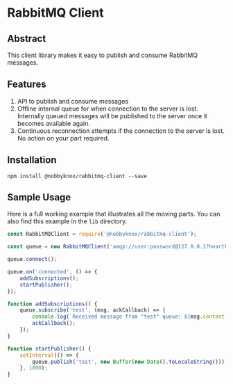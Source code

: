 # RabbitMQ Client

## Abstract

This client library makes it easy to publish and consume RabbitMQ messages.

## Features

1. API to publish and consume messages
1. Offline internal queue for when connection to the server is lost. Internally queued messages will be published to the server once it becomes available again.
1. Continuous reconnection attempts if the connection to the server is lost. No action on your part required.

## Installation

```
npm install @nobbyknox/rabbitmq-client --save
```

## Sample Usage

Here is a full working example that illustrates all the moving parts.
You can also find this example in the `lib` directory.

```js
const RabbitMQClient = require('@nobbyknox/rabbitmq-client');

const queue = new RabbitMQClient('amqp://user:password@127.0.0.1?heartbeat=60');

queue.connect();

queue.on('connected', () => {
    addSubscriptions();
    startPublisher();
});

function addSubscriptions() {
    queue.subscribe('test', (msg, ackCallback) => {
        console.log(`Received message from "test" queue: ${msg.content.toString()}`);
        ackCallback();
    });
}

function startPublisher() {
    setInterval(() => {
        queue.publish('test', new Buffer(new Date().toLocaleString()));
    }, 1000);
}
```

